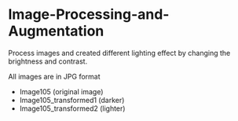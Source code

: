 # Image-Processing-and-Augmentation
Process images and created different lighting effect by changing the brightness and contrast.

All images are in JPG format
- Image105 (original image)
- Image105_transformed1 (darker)
- Image105_transformed2 (lighter)
